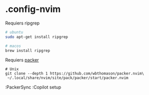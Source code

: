 # .config-nvim
Requiers ripgrep
```bash
# ubuntu
sudo apt-get install ripgrep
```

```bash
# macos
brew install ripgrep
```
Requiers [packer](https://github.com/wbthomason/packer.nvim)
```
# Unix
git clone --depth 1 https://github.com/wbthomason/packer.nvim\
 ~/.local/share/nvim/site/pack/packer/start/packer.nvim
```

:PackerSync
:Copilot setup
